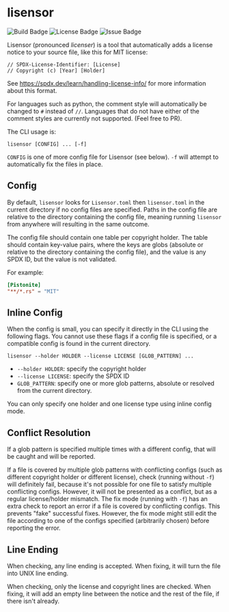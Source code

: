 # lisensor

![Build Badge](https://img.shields.io/github/check-runs/Pistonite/lisensor/main)
![License Badge](https://img.shields.io/github/license/Pistonite/lisensor)
![Issue Badge](https://img.shields.io/github/issues/Pistonite/lisensor)

Lisensor (pronounced *licenser*) is a tool that automatically adds a
license notice to your source file, like this for MIT license:

```
// SPDX-License-Identifier: [License]
// Copyright (c) [Year] [Holder]

```

See https://spdx.dev/learn/handling-license-info/ for more information
about this format.

For languages such as python, the comment style will automatically
be changed to `#` instead of `//`. Languages that do not have
either of the comment styles are currently not supported. (Feel free to PR).

The CLI usage is:
```
lisensor [CONFIG] ... [-f]
```

`CONFIG` is one of more config file for Lisensor (see below). `-f` will attempt to automatically
fix the files in place.

## Config
By default, `lisensor` looks for `Lisensor.toml` then `lisensor.toml`
in the current directory if no config files are specified.
Paths in the config file are relative to the directory containing
the config file, meaning running `lisensor` from anywhere will resulting
in the same outcome.

The config file should contain one table per copyright holder.
The table should contain key-value pairs, where the keys are
globs (absolute or relative to the directory containing the config file),
and the value is any SPDX ID, but the value is not validated.

For example:

```toml
[Pistonite]
"**/*.rs" = "MIT"
```

## Inline Config
When the config is small, you can specify it directly in the CLI using
the following flags. You cannot use these flags if a config file is specified,
or a compatible config is found in the current directory.

```
lisensor --holder HOLDER --license LICENSE [GLOB_PATTERN] ...
```

- `--holder HOLDER`: specify the copyright holder
- `--license LICENSE`: specify the SPDX ID
- `GLOB_PATTERN`: specify one or more glob patterns, absolute or resolved
  from the current directory.

You can only specify one holder and one license type using inline config mode.

## Conflict Resolution
If a glob pattern is specified multiple times with a different config,
that will be caught and will be reported.

If a file is covered by multiple glob patterns with conflicting configs
(such as different copyright holder or different license), check (running without `-f`)
will definitely fail, because it's not possible for one file
to satisfy multiple conflicting configs. However, it will not be presented
as a conflict, but as a regular license/holder mismatch.
The fix mode (running with `-f`) has an extra check to report an error
if a file is covered by conflicting configs. This prevents "fake" successful
fixes. However, the fix mode might still edit the file according to one
of the configs specified (arbitrarily chosen) before reporting the error.

## Line Ending
When checking, any line ending is accepted. When fixing, it will turn the file
into UNIX line ending.

When checking, only the license and copyright lines are checked.
When fixing, it will add an empty line between the notice
and the rest of the file, if there isn't already.
